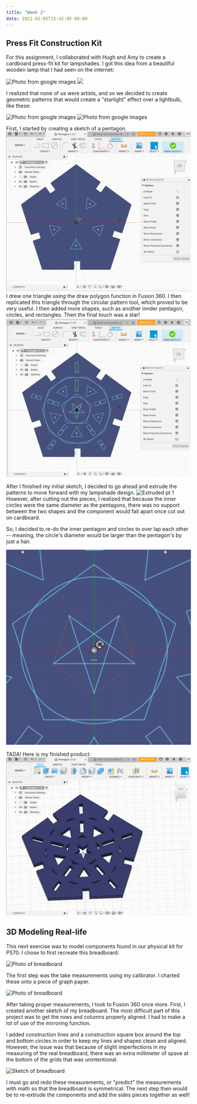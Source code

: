 ```yaml
---
title: "Week 2"
date: 2021-02-05T15:42:05-08:00
---
```


## Press Fit Construction Kit

For this assignment, I collaborated with Hugh and Amy to create a cardboard press-fit kit for lampshades.
I got this idea from a beautiful wooden lamp that I had seen on the internet:

![Photo from google images](/woodlamp.png)
<img src = "/woodlamp.png">

I realized that none of us were artists, and so we decided to create geometric patterns that would create a "starlight" effect over a lightbulb, like these:

![Photo from google images](cblamp.png) ![Photo from google images](geolamp.png)

First, I started by creating a sketch of a pentagon. 
![Photo of pentagon](pent.png) 
I drew one triangle using the draw polygon function in Fusion 360. I then replicated this triangle through the circular pattern tool, which proved to be very useful. I then added more shapes, such as another innder pentagon, circles, and rectangles. Then the final touch was a star!
![Finished sketch pt 1](sketch1.png) 

After I finished my initial sketch, I decided to go ahead and extrude the patterns to move forward with my lampshade design.
![Extruded pt 1](sketch.png) 
However, after cutting out the pieces, I realized that because the inner circles were the same diameter as the pentagons, there was no support between the two shapes and the component would fall apart once cut out on cardboard. 

So, I decided to re-do the inner pentagon and circles to over lap each other -- meaning, the circle's diameter would be larger than the pentagon's by just a hair.

![Circle and pentagon overlap](overlap.png) 

TADA! Here is my finished product:
![Finished Product](done.png) 


## 3D Modeling Real-life

This next exercise was to model components found in our physical kit for PS70. I chose to first recreate this breadboard:

![Photo of breadboard](breadboard.jpg)

The first step was the take measurements using my calibrator. I charted these onto a piece of graph paper.

![Photo of breadboard](math.jpg)

After taking proper measurements, I took to Fusion 360 once more. 
First, I created another sketch of my breadboard. The most difficult part of this project was to get the rows and columns properly aligned. I had to make a lot of use of the mirroring function.

I added construction lines and a construction square box around the top and bottom circles in order to keep my lines and shapes clean and aligned.
However, the issue was that because of slight imperfections in my measuring of the real breadboard, there was an extra millimeter of spave at the bottom of the grids that was unintentional.

![Sketch of breadboard](sketchbb.jpg)

I must go and redo these measurements, or "predict" the measurements with math so that the breadboard is symmetrical. The next step then would be to re-extrude the components and add the sides pieces together as well!